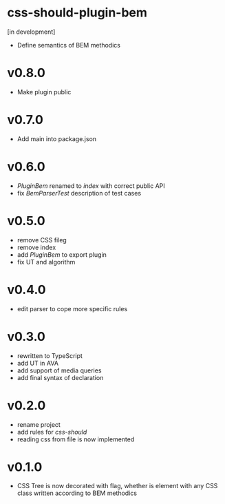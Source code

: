# css-should-plugin-bem
[in development]

- Define semantics of BEM methodics

# v0.8.0
- Make plugin public

# v0.7.0
- Add main into package.json

# v0.6.0
- *PluginBem* renamed to *index* with correct public API
- fix *BemParserTest* description of test cases

# v0.5.0
- remove CSS fileg 
- remove index
- add *PluginBem* to export plugin
- fix UT and algorithm

# v0.4.0
- edit parser to cope more specific rules

# v0.3.0
- rewritten to TypeScript
- add UT in AVA
- add support of media queries
- add final syntax of declaration

# v0.2.0
- rename project
- add rules for *css-should*
- reading css from file is now implemented

# v0.1.0
- CSS Tree is now decorated with flag, whether is element with any CSS class written according to BEM methodics
